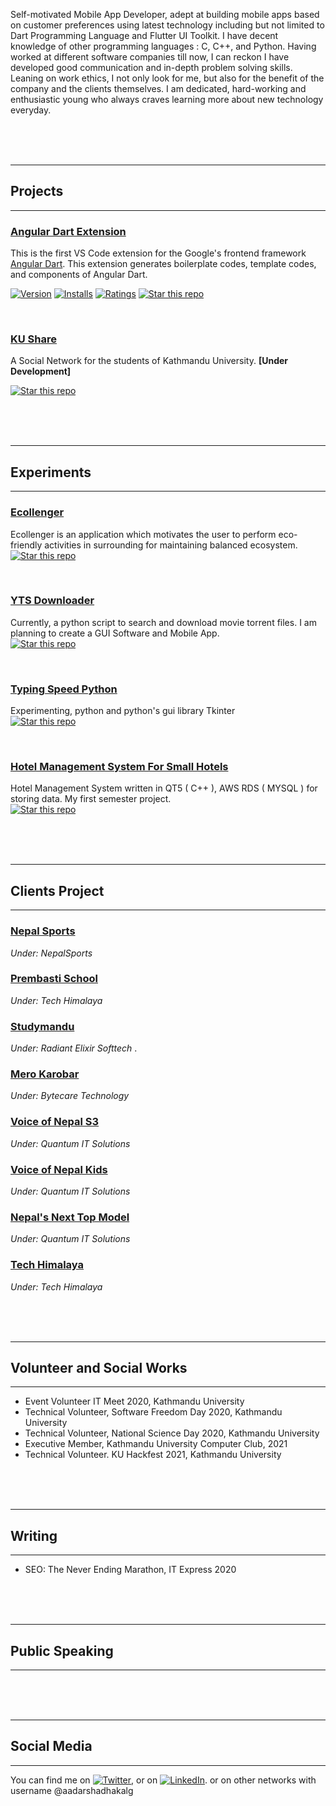Self-motivated Mobile App Developer, adept at building mobile apps based on customer preferences using latest technology including but not limited to Dart Programming Language and Flutter UI Toolkit. I have decent knowledge of other programming languages : C, C++, and Python. Having worked at different software companies till now, I can reckon I have developed good communication and in-depth problem solving skills. Leaning on work ethics, I not only look for me, but also for the benefit of the company and the clients themselves. I am dedicated, hard-working and enthusiastic young who always craves learning more about new technology everyday.

<br/>
<br/>
<br/>


***

## Projects
---
### [Angular Dart Extension](https://github.com/aadarshadhakalg/ADSnippets)

  This is the first VS Code extension for the Google's frontend framework [Angular Dart](https://github.com/dart-lang/angular). This extension generates boilerplate codes, template codes, and components of Angular Dart. 

  [![Version](https://vsmarketplacebadge.apphb.com/version/aadarshadhakalg.adsnippets.svg)](https://marketplace.visualstudio.com/items?itemName=aadarshadhakalg.adsnippets)
  [![Installs](https://vsmarketplacebadge.apphb.com/installs/aadarshadhakalg.adsnippets.svg)](https://marketplace.visualstudio.com/items?itemName=aadarshadhakalg.adsnippets)
  [![Ratings](https://vsmarketplacebadge.apphb.com/rating/aadarshadhakalg.adsnippets.svg)](https://marketplace.visualstudio.com/items?itemName=aadarshadhakalg.adsnippets)
  [![Star this repo](https://img.shields.io/github/stars/saileshbro/scientific-calculator-qt.svg)](https://github.com/aadarshadhakalg/ADSnippets)
  
<br/>

### [KU Share](https://github.com/aadarshadhakalg/KU-Share)

  A Social Network for the students of Kathmandu University. **[Under Development]**
    
[![Star this repo](https://img.shields.io/github/stars/saileshbro/scientific-calculator-qt.svg)](https://github.com/aadarshadhakalg/KU-Share) 

<br/>
<br/>
<br/>


***

## Experiments
---

### [Ecollenger](https://github.com/aadarshadhakalg/quantumhack-ecollenger)

  Ecollenger is an application which motivates the user to perform eco-friendly activities in surrounding for maintaining balanced ecosystem.  
[![Star this repo](https://img.shields.io/github/stars/saileshbro/scientific-calculator-qt.svg)](https://github.com/aadarshadhakalg/quantumhack-ecollenger)


<br/>

### [YTS Downloader](https://github.com/aadarshadhakalg/yts-python)

  Currently, a python script to search and download movie torrent files. I am planning to create a GUI Software and Mobile App.  
[![Star this repo](https://img.shields.io/github/stars/saileshbro/scientific-calculator-qt.svg)](https://github.com/aadarshadhakalg/yts-python)


<br/>

### [Typing Speed Python](https://github.com/aadarshadhakalg/TypingSpeed-Python)

  Experimenting, python and python's gui library Tkinter  
[![Star this repo](https://img.shields.io/github/stars/saileshbro/scientific-calculator-qt.svg)](https://github.com/aadarshadhakalg/TypingSpeed-Python)


<br/>

### [Hotel Management System For Small Hotels](https://github.com/aadarshadhakalg/HMS)

  Hotel Management System written in QT5 ( C++ ), AWS RDS ( MYSQL ) for storing data. My first semester project.  
[![Star this repo](https://img.shields.io/github/stars/saileshbro/scientific-calculator-qt.svg)](https://github.com/aadarshadhakalg/HMS)


<br/>
<br/>
<br/>


***

## Clients Project
---
### [Nepal Sports](https:nepalsports.info) 
*Under: NepalSports*

### [Prembasti School](https://play.google.com/store/apps/details?id=com.techhimalaya.prembasti) 
*Under: Tech Himalaya*

### [Studymandu](https://play.google.com/store/apps/details?id=com.techhimalaya.prembasti) 
*Under: Radiant Elixir Softtech*
  .  
### [Mero Karobar](https://play.google.com/store/apps/details?id=com.bytecaretech.merokarobar) 
*Under: Bytecare Technology*
  
### [Voice of Nepal S3](https://play.google.com/store/apps/details?id=co.techquantum.voiceofnepal) 
*Under: Quantum IT Solutions* 

### [Voice of Nepal Kids](https://play.google.com/store/apps/details?id=co.techquantum.voiceofnepalkids) 
*Under: Quantum IT Solutions* 

### [Nepal's Next Top Model](https://play.google.com/store/apps/details?id=co.techquantum.nepalsnexttopmodel.NNM) 
*Under: Quantum IT Solutions* 
  
### [Tech Himalaya](https://techhimalaya.com/) 
*Under: Tech Himalaya*

<br/>
<br/>
<br/>


***

## Volunteer and Social Works
---
* Event Volunteer IT Meet 2020, Kathmandu University
* Technical Volunteer, Software Freedom Day 2020, Kathmandu University
* Technical Volunteer, National Science Day 2020, Kathmandu University
* Executive Member, Kathmandu University Computer Club, 2021
* Technical Volunteer. KU Hackfest 2021, Kathmandu University

<br/>
<br/>
<br/>


***

## Writing
---

* SEO: The Never Ending Marathon, IT Express 2020

<br/>
<br/>
<br/>


***

## Public Speaking
---

<br/>
<br/>
<br/>


***

## Social Media
---
<!-- Actual text -->

You can find me on [![Twitter][1.2]][1], or on [![LinkedIn][2.2]][2]. or on other networks with username @aadarshadhakalg

<!-- Icons -->

[1.2]: http://i.imgur.com/wWzX9uB.png
[2.2]: https://raw.githubusercontent.com/MartinHeinz/MartinHeinz/master/linkedin-3-16.png

<!-- Links to your social media accounts -->

[1]: https://twitter.com/aadarshadhakalg
[2]: https://www.linkedin.com/in/aadarshadhakalg
